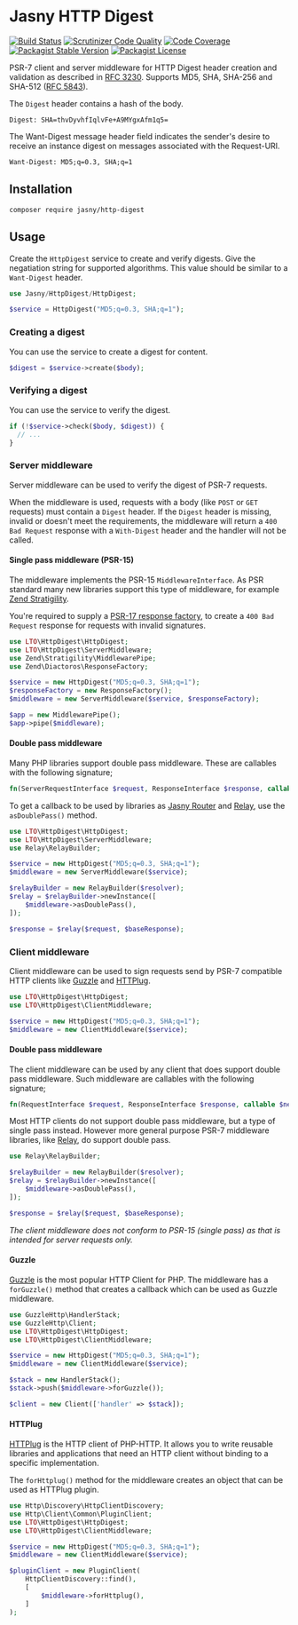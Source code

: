 Jasny HTTP Digest
===

[![Build Status](https://travis-ci.org/jasny/http-digest.svg?branch=master)](https://travis-ci.org/jasny/http-digest)
[![Scrutinizer Code Quality](https://scrutinizer-ci.com/g/jasny/http-digest/badges/quality-score.png?b=master)](https://scrutinizer-ci.com/g/jasny/http-digest/?branch=master)
[![Code Coverage](https://scrutinizer-ci.com/g/jasny/http-digest/badges/coverage.png?b=master)](https://scrutinizer-ci.com/g/jasny/http-digest/?branch=master)
[![Packagist Stable Version](https://img.shields.io/packagist/v/jasny/http-digest.svg)](https://packagist.org/packages/jasny/http-digest)
[![Packagist License](https://img.shields.io/packagist/l/jasny/http-digest.svg)](https://packagist.org/packages/jasny/http-digest)

PSR-7 client and server middleware for HTTP Digest header creation and validation as described in
[RFC 3230](https://tools.ietf.org/html/rfc3230). Supports MD5, SHA, SHA-256 and SHA-512
([RFC 5843](https://tools.ietf.org/html/rfc5843)).

The `Digest` header contains a hash of the body.

    Digest: SHA=thvDyvhfIqlvFe+A9MYgxAfm1q5=

The Want-Digest message header field indicates the sender's desire to receive an instance digest on messages associated
with the Request-URI.

    Want-Digest: MD5;q=0.3, SHA;q=1

Installation
---

    composer require jasny/http-digest

Usage
---

Create the `HttpDigest` service to create and verify digests. Give the negatiation string for supported algorithms.
This value should be similar to a `Want-Digest` header.

```php
use Jasny/HttpDigest/HttpDigest;

$service = HttpDigest("MD5;q=0.3, SHA;q=1");
```

### Creating a digest

You can use the service to create a digest for content.

```php
$digest = $service->create($body);
```

### Verifying a digest

You can use the service to verify the digest.

```php
if (!$service->check($body, $digest)) {
  // ...
}
```

### Server middleware

Server middleware can be used to verify the digest of PSR-7 requests.

When the middleware is used, requests with a body (like `POST` or `GET` requests) must contain a `Digest` header.
If the `Digest` header is missing, invalid or doesn't meet the requirements, the middleware will return a
`400 Bad Request` response with a `With-Digest` header and the handler will not be called.

#### Single pass middleware (PSR-15)

The middleware implements the PSR-15 `MiddlewareInterface`. As PSR standard many new libraries support this type of
middleware, for example [Zend Stratigility](https://docs.zendframework.com/zend-stratigility/). 

You're required to supply a [PSR-17 response factory](https://www.php-fig.org/psr/psr-17/#22-responsefactoryinterface),
to create a `400 Bad Request` response for requests with invalid signatures.

```php
use LTO\HttpDigest\HttpDigest;
use LTO\HttpDigest\ServerMiddleware;
use Zend\Stratigility\MiddlewarePipe;
use Zend\Diactoros\ResponseFactory;

$service = new HttpDigest("MD5;q=0.3, SHA;q=1");
$responseFactory = new ResponseFactory();
$middleware = new ServerMiddleware($service, $responseFactory);

$app = new MiddlewarePipe();
$app->pipe($middleware);
```

#### Double pass middleware

Many PHP libraries support double pass middleware. These are callables with the following signature;

```php
fn(ServerRequestInterface $request, ResponseInterface $response, callable $next): ResponseInterface
```

To get a callback to be used by libraries as [Jasny Router](https://github.com/jasny/router) and
[Relay](http://relayphp.com/), use the `asDoublePass()` method.

```php
use LTO\HttpDigest\HttpDigest;
use LTO\HttpDigest\ServerMiddleware;
use Relay\RelayBuilder;

$service = new HttpDigest("MD5;q=0.3, SHA;q=1");
$middleware = new ServerMiddleware($service);

$relayBuilder = new RelayBuilder($resolver);
$relay = $relayBuilder->newInstance([
    $middleware->asDoublePass(),
]);

$response = $relay($request, $baseResponse);
```

### Client middleware

Client middleware can be used to sign requests send by PSR-7 compatible HTTP clients like
[Guzzle](http://docs.guzzlephp.org) and [HTTPlug](http://docs.php-http.org).

```php
use LTO\HttpDigest\HttpDigest;
use LTO\HttpDigest\ClientMiddleware;

$service = new HttpDigest("MD5;q=0.3, SHA;q=1");
$middleware = new ClientMiddleware($service);
```

#### Double pass middleware

The client middleware can be used by any client that does support double pass middleware. Such middleware are callables
with the following signature;

```php
fn(RequestInterface $request, ResponseInterface $response, callable $next): ResponseInterface
```

Most HTTP clients do not support double pass middleware, but a type of single pass instead. However more general
purpose PSR-7 middleware libraries, like [Relay](http://relayphp.com/), do support double pass.

```php
use Relay\RelayBuilder;

$relayBuilder = new RelayBuilder($resolver);
$relay = $relayBuilder->newInstance([
    $middleware->asDoublePass(),
]);

$response = $relay($request, $baseResponse);
```

_The client middleware does not conform to PSR-15 (single pass) as that is intended for server requests only._

#### Guzzle

[Guzzle](http://docs.guzzlephp.org) is the most popular HTTP Client for PHP. The middleware has a `forGuzzle()` method
that creates a callback which can be used as Guzzle middleware.

```php
use GuzzleHttp\HandlerStack;
use GuzzleHttp\Client;
use LTO\HttpDigest\HttpDigest;
use LTO\HttpDigest\ClientMiddleware;

$service = new HttpDigest("MD5;q=0.3, SHA;q=1");
$middleware = new ClientMiddleware($service);

$stack = new HandlerStack();
$stack->push($middleware->forGuzzle());

$client = new Client(['handler' => $stack]);
```

#### HTTPlug

[HTTPlug](http://docs.php-http.org/en/latest/httplug/introduction.html) is the HTTP client of PHP-HTTP. It allows you
to write reusable libraries and applications that need an HTTP client without binding to a specific implementation.

The `forHttplug()` method for the middleware creates an object that can be used as HTTPlug plugin.

```php
use Http\Discovery\HttpClientDiscovery;
use Http\Client\Common\PluginClient;
use LTO\HttpDigest\HttpDigest;
use LTO\HttpDigest\ClientMiddleware;

$service = new HttpDigest("MD5;q=0.3, SHA;q=1");
$middleware = new ClientMiddleware($service);

$pluginClient = new PluginClient(
    HttpClientDiscovery::find(),
    [
        $middleware->forHttplug(),
    ]
);
```

